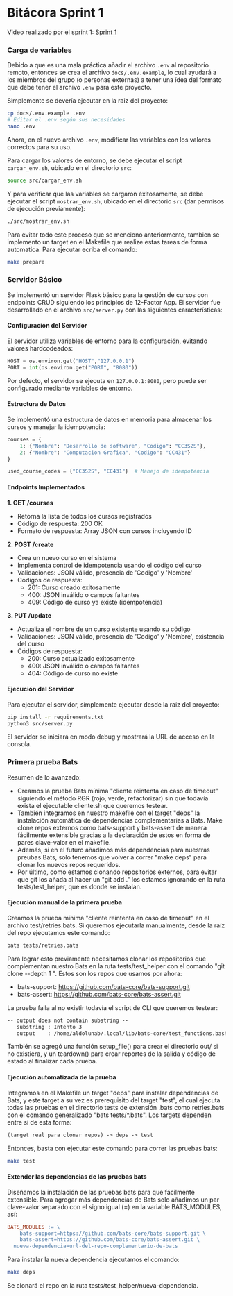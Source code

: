 # Bitácora Sprint 1

Video realizado por el sprint 1: [Sprint 1](https://youtu.be/5Nd_tp8QN3k)

### **Carga de variables**

Debido a que es una mala práctica añadir el archivo `.env` al repositorio remoto, entonces se crea el archivo `docs/.env.example`, lo cual ayudará a los miembros del grupo (o personas externas) a tener una ídea del formato que debe tener el archivo `.env` para este proyecto.

Simplemente se devería ejecutar en la raiz del proyecto:

```bash
cp docs/.env.example .env
# Editar el .env según sus necesidades
nano .env
```
Ahora, en el nuevo archivo `.env`, modificar las variables con los valores correctos para su uso.

Para cargar los valores de entorno, se debe ejecutar el script `cargar_env.sh`, ubicado en el directorio `src`:

```bash
source src/cargar_env.sh
```

Y para verificar que las variables se cargaron éxitosamente, se debe ejecutar el script `mostrar_env.sh`, ubicado en el directorio `src` (dar permisos de ejecución previamente):

```bash
./src/mostrar_env.sh
```

Para evitar todo este proceso que se menciono anteriormente, tambien se implemento un target en el Makefile que realize estas tareas de forma automatica. Para ejecutar ecriba el comando:

```bash
make prepare
```

### **Servidor Básico**

Se implementó un servidor Flask básico para la gestión de cursos con endpoints CRUD siguiendo los principios de 12-Factor App. El servidor fue desarrollado en el archivo `src/server.py` con las siguientes características:

#### **Configuración del Servidor**

El servidor utiliza variables de entorno para la configuración, evitando valores hardcodeados:

```python
HOST = os.environ.get("HOST","127.0.0.1")
PORT = int(os.environ.get("PORT", "8080"))
```

Por defecto, el servidor se ejecuta en `127.0.0.1:8080`, pero puede ser configurado mediante variables de entorno.

#### **Estructura de Datos**

Se implementó una estructura de datos en memoria para almacenar los cursos y manejar la idempotencia:

```python
courses = {
    1: {"Nombre": "Desarrollo de software", "Codigo": "CC3S2S"},
    2: {"Nombre": "Computacion Grafica", "Codigo": "CC431"} 
}

used_course_codes = {"CC3S2S", "CC431"}  # Manejo de idempotencia
```

#### **Endpoints Implementados**

**1. GET /courses**
- Retorna la lista de todos los cursos registrados
- Código de respuesta: 200 OK
- Formato de respuesta: Array JSON con cursos incluyendo ID

**2. POST /create**
- Crea un nuevo curso en el sistema
- Implementa control de idempotencia usando el código del curso
- Validaciones: JSON válido, presencia de 'Codigo' y 'Nombre'
- Códigos de respuesta:
  - 201: Curso creado exitosamente
  - 400: JSON inválido o campos faltantes
  - 409: Código de curso ya existe (idempotencia)

**3. PUT /update**
- Actualiza el nombre de un curso existente usando su código
- Validaciones: JSON válido, presencia de 'Codigo' y 'Nombre', existencia del curso
- Códigos de respuesta:
  - 200: Curso actualizado exitosamente
  - 400: JSON inválido o campos faltantes
  - 404: Código de curso no existe

#### **Ejecución del Servidor**

Para ejecutar el servidor, simplemente ejecutar desde la raíz del proyecto:

```bash
pip install -r requirements.txt
python3 src/server.py
```

El servidor se iniciará en modo debug y mostrará la URL de acceso en la consola.

### Primera prueba Bats

Resumen de lo avanzado:

- Creamos la prueba Bats mínima "cliente reintenta en caso de timeout" siguiendo el método RGR (rojo, verde, refactorizar) sin que todavía exista el ejecutable cliente.sh que queremos testear.
- También integramos en nuestro makefile con el target "deps" la instalación automática de dependencias complementarias a Bats. Make clone repos externos como bats-support y bats-assert de manera fácilmente extensible gracias a la declaración de estos en forma de pares clave-valor en el makefile.
- Además, si en el futuro añadimos más dependencias para nuestras preubas Bats, solo tenemos que volver a correr "make deps" para clonar los nuevos repos requeridos.
- Por último, como estamos clonando repositorios externos, para evitar que git los añada al hacer un "git add ." los estamos ignorando en la ruta tests/test_helper, que es donde se instalan.

#### Ejecución manual de la primera prueba

Creamos la prueba mínima "cliente reintenta en caso de timeout" en el archivo test/retries.bats. 
Si queremos ejecutarla manualmente, desde la raíz del repo ejecutamos este comando:

```bash
bats tests/retries.bats
```

Para lograr esto previamente necesitamos clonar los repositorios que complementan nuestro Bats en la ruta tests/test_helper con el comando "git clone --depth 1 <repo-url> <ruta-local>". 
Estos son los repos que usamos por ahora:

- bats-support: https://github.com/bats-core/bats-support.git
- bats-assert: https://github.com/bats-core/bats-assert.git

La prueba falla al no existir todavía el script de CLI que queremos testear:

```txt
-- output does not contain substring --
   substring : Intento 3
   output    : /home/aldolunab/.local/lib/bats-core/test_functions.bash: line 158: cliente.sh: command not found
```

También se agregó una función setup_file() para crear el directorio out/ si no existiera, y un teardown() para crear reportes de la salida y código de estado al finalizar cada prueba.

#### Ejecución automatizada de la prueba

Integramos en el Makefile un target "deps" para instalar dependencias de Bats, y este target a su vez es prerequisito del target "test", el cual ejecuta todas las pruebas en el directorio tests de extensión .bats como retries.bats con el comando generalizado "bats tests/*.bats". Los targets dependen entre sí de esta forma:

```txt
(target real para clonar repos) -> deps -> test
```

Entonces, basta con ejecutar este comando para correr las pruebas bats:

```bash
make test
```

#### Extender las dependencias de las pruebas bats

Diseñamos la instalación de las pruebas bats para que fácilmente extensible. Para agregar más dependencias de Bats solo añadimos un par clave-valor separado con el signo igual (=) en la variable BATS_MODULES, así:

```Makefile
BATS_MODULES := \
	bats-support=https://github.com/bats-core/bats-support.git \
	bats-assert=https://github.com/bats-core/bats-assert.git \
  nueva-dependencia=url-del-repo-complementario-de-bats
```

Para instalar la nueva dependencia ejecutamos el comando:

```bash
make deps
```

Se clonará el repo en la ruta tests/test_helper/nueva-dependencia.